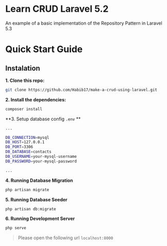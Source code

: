 # Learn CRUD Laravel 5.2

An example of a basic implementation of the Repository Pattern in Laravel 5.3

# Quick Start Guide

## Instalation

**1. Clone this repo:**

```sh
git clone https://github.com/Habib17/make-a-crud-using-laravel.git
```

**2. Install the dependencies:**

```sh
composer install
```

**3. Setup database config `.env` **

```sh
...

DB_CONNECTION=mysql
DB_HOST=127.0.0.1
DB_PORT=3306
DB_DATABASE=contacts
DB_USERNAME=your-mysql-username
DB_PASSWORD=your-mysql-password

...
```

**4. Running Database Migration**

```sh
php artisan migrate
```

**5. Running Database Seeder**

```sh
php artisan db:migrate
```

**6. Running Development Server**

```sh
php serve
```

> Please open the following url `localhost:8000`





